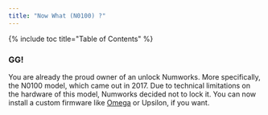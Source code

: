 ```yaml
---
title: "Now What (N0100) ?"
---
```


{% include toc title="Table of Contents" %}

### GG!

You are already the proud owner of an unlock Numworks. More specifically, the N0100 model, which came out in 2017.
Due to technical limitations on the hardware of this model, Numworks decided not to lock it. You can now install
a custom firmware like [Omega](https://getomega.dev/install) or Upsilon, if you want.
